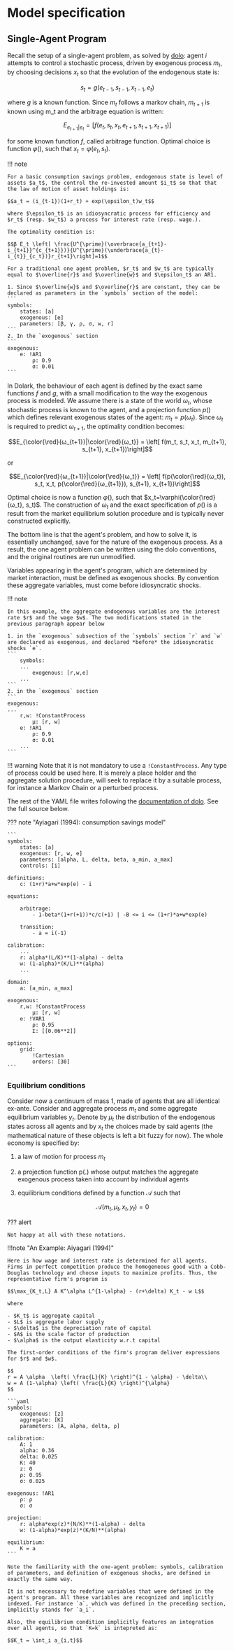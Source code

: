 # Model specification

## Single-Agent Program



Recall the setup of a single-agent problem, as solved by
[dolo](https://github.com/EconForge/dolo): agent $i$ attempts to control a stochastic process, driven by exogenous process $m_t$, by choosing decisions $x_t$ so that the evolution of the endogenous state is:

$$s_t = g(e_{t-1}, s_{t-1}, x_{t-1}, e_t)$$

where $g$ is a known function. Since $m_t$ follows a markov chain, $m_{t+1}$ is known using m_t and the arbitrage equation is written:

$$E_{e_{t+1}|e_t} = \left[ f(e_t, s_t, x_t, e_{t+1}, s_{t+1}, x_{t+1})\right]$$

for some known function $f$, called arbitrage function. Optimal choice is function $\varphi()$, such that $x_t=\varphi(e_t, s_t)$.

!!! note

    For a basic consumption savings problem, endogenous state is level of assets $a_t$, the control the re-invested amount $i_t$ so that that the law of motion of asset holdings is:

    $$a_t = (i_{t-1})(1+r_t) + exp(\epsilon_t)w_t$$

    where $\epsilon_t$ is an idiosyncratic process for efficiency and $r_t$ (resp. $w_t$) a process for interest rate (resp. wage.).

    The optimality condition is:

    $$β E_t \left[ \frac{U^{\prime}(\overbrace{a_{t+1}-i_{t+1}}^{c_{t+1}})}{U^{\prime}(\underbrace{a_{t}-i_{t}}_{c_t})}r_{t+1}\right]=1$$

    For a traditional one agent problem, $r_t$ and $w_t$ are typically equal to $\overline{r}$ and $\overline{w}$ and $\epsilon_t$ an AR1.

    1. Since $\overline{w}$ and $\overline{r}$ are constant, they can be declared as parameters in the `symbols` section of the model:
    ```   
    symbols:
        states: [a]
        exogenous: [e]
        parameters: [β, γ, ρ, σ, w, r]
    ```
    2. In the `exogenous` section
    ```
    exogenous:
        e: !AR1
            ρ: 0.9
            σ: 0.01
    ```


In Dolark, the behaviour of each agent is defined by the exact same functions $f$ and $g$, with a small modification to the way the exogenous process is modeled. We assume there is a state of the world $ω_t$, whose stochastic process is known to the agent, and a projection function $p()$ which defines relevant exogenous states of the agent: $m_t=p(ω_t)$. Since $ω_t$ is required to predict $\omega_{t+1}$, the optimality condition becomes:

$$E_{\color{\red}{ω_{t+1}}|\color{\red}{ω_t}} = \left[ f(m_t, s_t, x_t, m_{t+1}, s_{t+1}, x_{t+1})\right]$$

or

$$E_{\color{\red}{ω_{t+1}}|\color{\red}{ω_t}} = \left[ f(p(\color{\red}{ω_t}), s_t, x_t, p(\color{\red}{ω_{t+1}}), s_{t+1}, x_{t+1})\right]$$

Optimal choice is now a function $\varphi()$, such that $x_t=\varphi(\color{\red}{ω_t}, s_t)$. The construction of $\omega_t$ and the exact specification of $p()$ is a result from the market equilibrium solution procedure and is typically never constructed explicitly.


The bottom line is that the agent's problem, and how to solve it, is essentially unchanged, save for the nature of the exogenous process. As a result, the one agent problem can be written using the dolo conventions, and the original routines are run unmodified.

Variables appearing in the agent's program, which are determined by market interaction, must be defined as exogenous shocks. By convention these aggregate variables, must come before idiosyncratic shocks.


!!! note

    In this example, the aggregate endogenous variables are the interest rate $r$ and the wage $w$. The two modifications stated in the previous paragraph appear below

    1. in the `exogenous` subsection of the `symbols` section `r` and `w` are declared as exogenous, and declared *before* the idiosyncratic shocks `e`.
    ```   
        symbols:
        ...
            exogenous: [r,w,e]
        ...
    ```
    2. in the `exogenous` section
    ```
    exogenous:
    ...
        r,w: !ConstantProcess
            μ: [r, w]
        e: !AR1
            ρ: 0.9
            σ: 0.01
        ...
    ```

!!! warning
    Note that it is not mandatory to use a `!ConstantProcess`. Any type of process could be used
    here. It is merely a place holder and the aggregate solution procedure, will seek to replace it by a suitable process, for instance a Markov Chain or a perturbed process.

The rest of the YAML file writes following the [documentation of dolo](https://dolo.readthedocs.io/en/latest/). See the full source below.

??? note "Ayiagari (1994): consumption savings model"

    ```
    symbols:
        states: [a]
        exogenous: [r, w, e]
        parameters: [alpha, L, delta, beta, a_min, a_max]
        controls: [i]

    definitions:
        c: (1+r)*a+w*exp(e) - i

    equations:

        arbitrage:
            - 1-beta*(1+r(+1))*c/c(+1) | -B <= i <= (1+r)*a+w*exp(e)

        transition:
            - a = i(-1)

    calibration:
        ...
        r: alpha*(L/K)**(1-alpha) - delta
        w: (1-alpha)*(K/L)**(alpha)
        ...

    domain:
        a: [a_min, a_max]

    exogenous:
        r,w: !ConstantProcess
            μ: [r, w]
        e: !VAR1
            ρ: 0.95
            Σ: [[0.06**2]]

    options:
        grid:
            !Cartesian
            orders: [30]
    ```

### Equilibrium conditions

Consider now a continuum of mass 1, made of agents that are all identical ex-ante.  Consider and aggregate process $m_t$ and some aggregate equilibrium variables $y_t$. Denote by $\mu_t$ the distribution of the endogenous states across all agents and by $x_t$ the choices made by said agents (the mathematical nature of these objects is left a bit fuzzy for now). The whole economy is specified by:

1. a law of motion for process $m_t$
2. a projection function p(.) whose output matches the aggregate exogenous process taken into account by individual agents
3. equilibrium conditions defined by a function $\mathcal{A}$ such that

    $$\mathcal{A}\left(m_t, μ_t, x_t, y_t\right) = 0$$

??? alert

    Not happy at all with these notations.

!!!note "An Example: Aiyagari (1994)"

    Here is how wage and interest rate is determined for all agents.
    Firms in perfect competition produce the homogeneous good with a Cobb-Douglas technology and choose inputs to maximize profits. Thus, the representative firm's program is

    $$\max_{K_t,L} A K^\alpha L^{1-\alpha} - (r+\delta) K_t - w L$$

    where

    - $K_t$ is aggregate capital
    - $L$ is aggregate labor supply
    - $\delta$ is the depreciation rate of capital
    - $A$ is the scale factor of production
    - $\alpha$ is the output elasticity w.r.t capital

    The first-order conditions of the firm's program deliver expressions for $r$ and $w$.

    $$
    r = A \alpha  \left( \frac{L}{K} \right)^{1 - \alpha} - \delta\\
    w = A (1-\alpha) \left( \frac{L}{K} \right)^{\alpha}
    $$

    ```yaml
    symbols:
        exogenous: [z]
        aggregate: [K]
        parameters: [A, alpha, delta, ρ]

    calibration:
        A: 1
        alpha: 0.36
        delta: 0.025
        K: 40
        z: 0
        ρ: 0.95
        σ: 0.025

    exogenous: !AR1
        ρ: ρ
        σ: σ

    projection:
        r: alpha*exp(z)*(N/K)**(1-alpha) - delta
        w: (1-alpha)*exp(z)*(K/N)**(alpha)

    equilibrium:
        K = a
    ```

    Note the familiarity with the one-agent problem: symbols, calibration of parameters, and definition of exogenous shocks, are defined in exactly the same way.

    It is not necessary to redefine variables that were defined in the agent's program. All these variables are recognized and implicitly indexed. For instance `a`, which was defined in the preceding section, implicitly stands for `a_i`.

    Also, the equilibrium condition implicitly features an integration over all agents, so that `K=k` is intepreted as:

    $$K_t = \int_i a_{i,t}$$
